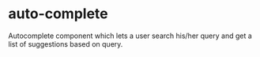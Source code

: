 # auto-complete
Autocomplete component which lets a user search his/her query and get a list of suggestions based on query.
